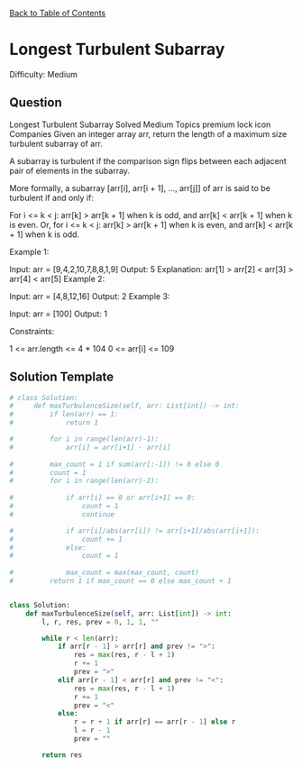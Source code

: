 [Back to Table of Contents](../README.md)

# Longest Turbulent Subarray
Difficulty: Medium

## Question
Longest Turbulent Subarray
Solved
Medium
Topics
premium lock icon
Companies
Given an integer array arr, return the length of a maximum size turbulent subarray of arr.

A subarray is turbulent if the comparison sign flips between each adjacent pair of elements in the subarray.

More formally, a subarray [arr[i], arr[i + 1], ..., arr[j]] of arr is said to be turbulent if and only if:

For i <= k < j:
arr[k] > arr[k + 1] when k is odd, and
arr[k] < arr[k + 1] when k is even.
Or, for i <= k < j:
arr[k] > arr[k + 1] when k is even, and
arr[k] < arr[k + 1] when k is odd.
 

Example 1:

Input: arr = [9,4,2,10,7,8,8,1,9]
Output: 5
Explanation: arr[1] > arr[2] < arr[3] > arr[4] < arr[5]
Example 2:

Input: arr = [4,8,12,16]
Output: 2
Example 3:

Input: arr = [100]
Output: 1
 

Constraints:

1 <= arr.length <= 4 * 104
0 <= arr[i] <= 109

## Solution Template
```python
# class Solution:
#     def maxTurbulenceSize(self, arr: List[int]) -> int:
#         if len(arr) == 1:
#             return 1

#         for i in range(len(arr)-1):
#             arr[i] = arr[i+1] - arr[i]
        
#         max_count = 1 if sum(arr[:-1]) != 0 else 0
#         count = 1
#         for i in range(len(arr)-2):
            
#             if arr[i] == 0 or arr[i+1] == 0:
#                 count = 1
#                 continue

#             if arr[i]/abs(arr[i]) != arr[i+1]/abs(arr[i+1]):
#                 count += 1
#             else:
#                 count = 1
            
#             max_count = max(max_count, count)
#         return 1 if max_count == 0 else max_count + 1


class Solution:
    def maxTurbulenceSize(self, arr: List[int]) -> int:
        l, r, res, prev = 0, 1, 1, ""

        while r < len(arr):
            if arr[r - 1] > arr[r] and prev != ">":
                res = max(res, r - l + 1)
                r += 1
                prev = ">"
            elif arr[r - 1] < arr[r] and prev != "<":
                res = max(res, r - l + 1)
                r += 1
                prev = "<"
            else:
                r = r + 1 if arr[r] == arr[r - 1] else r
                l = r - 1
                prev = ""

        return res
```
